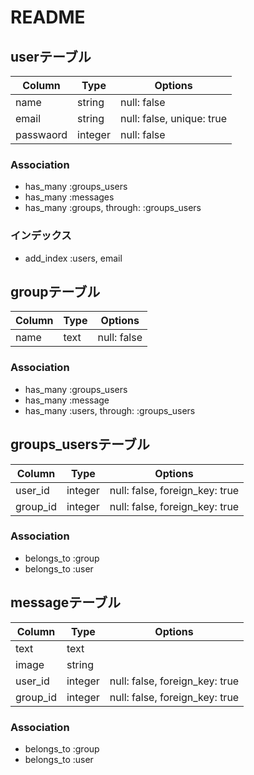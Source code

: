 # README

## userテーブル

|Column|Type|Options|
|------|----|-------|
|name|string|null: false|
|email|string|null: false, unique: true|
|passwaord|integer|null: false|

### Association
- has_many :groups_users
- has_many :messages
- has_many :groups, through: :groups_users

### インデックス
- add_index :users, email

## groupテーブル

|Column|Type|Options|
|------|----|-------|
|name|text|null: false|

### Association
- has_many :groups_users
- has_many :message
- has_many :users, through: :groups_users

## groups_usersテーブル

|Column|Type|Options|
|------|----|-------|
|user_id|integer|null: false, foreign_key: true|
|group_id|integer|null: false, foreign_key: true|

### Association
- belongs_to :group
- belongs_to :user

## messageテーブル

|Column|Type|Options|
|------|----|-------|
|text|text||
|image|string||
|user_id|integer|null: false, foreign_key: true|
|group_id|integer|null: false, foreign_key: true|


### Association
- belongs_to :group
- belongs_to :user